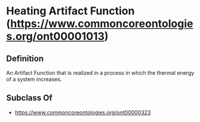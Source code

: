 # Heating Artifact Function (https://www.commoncoreontologies.org/ont00001013)

## Definition
An Artifact Function that is realized in a process in which the thermal energy of a system increases.

## Subclass Of
- https://www.commoncoreontologies.org/ont00000323

